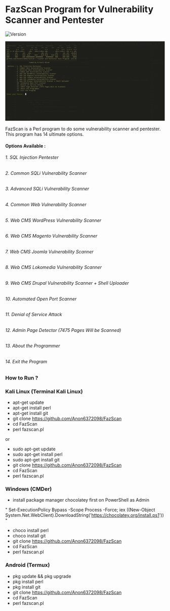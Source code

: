 # FazScan Program for Vulnerability Scanner and Pentester
![Version](https://img.shields.io/badge/FazScan-v1.0-brightgreen.svg)

![FazScan](https://github.com/Anon6372098/FazScan/blob/master/img/fazscan.png)

FazScan is a Perl program to do some vulnerability scanner and pentester. This program has 14 ultimate options.

#### Options Available :

###### 1. SQL Injection Pentester
###### 2. Common SQLi Vulnerability Scanner
###### 3. Advanced SQLi Vulnerability Scanner
###### 4. Common Web Vulnerability Scanner
###### 5. Web CMS WordPress Vulnerability Scanner
###### 6. Web CMS Magento Vulnerability Scanner
###### 7. Web CMS Joomla Vulnerability Scanner
###### 8. Web CMS Lokomedia Vulnerability Scanner
###### 9. Web CMS Drupal Vulnerability Scanner + Shell Uploader
###### 10. Automated Open Port Scanner
###### 11. Denial of Service Attack
###### 12. Admin Page Detector (7475 Pages Will be Scanned)
###### 13. About the Programmer
###### 14. Exit the Program

### How to Run ?

### Kali Linux (Terminal Kali Linux)

- apt-get update
- apt-get install perl
- apt-get install git
- git clone https://github.com/Anon6372098/FazScan
- cd FazScan
- perl fazscan.pl

or

- sudo apt-get update
- sudo apt-get install perl
- sudo apt-get install git
- git clone https://github.com/Anon6372098/FazScan
- cd FazScan
- perl fazscan.pl

### Windows (CMDer)

- install package manager chocolatey first on PowerShell as Admin 

" Set-ExecutionPolicy Bypass -Scope Process -Force; iex ((New-Object System.Net.WebClient).DownloadString('https://chocolatey.org/install.ps1')) "

- choco install perl
- choco install git
- git clone https://github.com/Anon6372098/FazScan
- cd FazScan
- perl fazscan.pl

### Android (Termux)

- pkg update && pkg upgrade
- pkg install perl
- pkg install git
- git clone https://github.com/Anon6372098/FazScan
- cd FazScan
- perl fazscan.pl

